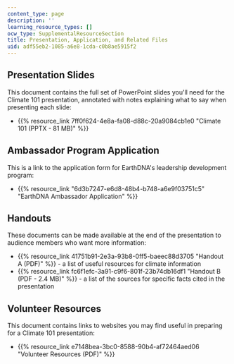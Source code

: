 ```yaml
---
content_type: page
description: ''
learning_resource_types: []
ocw_type: SupplementalResourceSection
title: Presentation, Application, and Related Files
uid: adf55eb2-1085-a6e8-1cda-c0b8ae5915f2
---
```


Presentation Slides
-------------------

This document contains the full set of PowerPoint slides you'll need for the Climate 101 presentation, annotated with notes explaining what to say when presenting each slide:

*   {{% resource_link 7ff0f624-4e8a-fa08-d88c-20a9084cb1e0 "Climate 101 (PPTX - 81 MB)" %}}

Ambassador Program Application
------------------------------

This is a link to the application form for EarthDNA's leadership development program:

*   {{% resource_link "6d3b7247-e6d8-48b4-b748-a6e9f03751c5" "EarthDNA Ambassador Application" %}}

Handouts
--------

These documents can be made available at the end of the presentation to audience members who want more information:

*   {{% resource_link 41751b91-2e3a-93b8-0ff5-baeec88d3705 "Handout A (PDF)" %}} - a list of useful resources for climate information
*   {{% resource_link fc6f1efc-3a91-c9f6-801f-23b74db16df1 "Handout B (PDF - 2.4 MB)" %}} - a list of the sources for specific facts cited in the presentation

Volunteer Resources
-------------------

This document contains links to websites you may find useful in preparing for a Climate 101 presentation:

*   {{% resource_link e7148bea-3bc0-8588-90b4-af72464aed06 "Volunteer Resources (PDF)" %}}